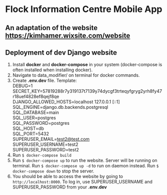 # Flock Information Centre Mobile App

## An adaptation of the website https://kimhamer.wixsite.com/website


## Deployment of dev Django website
1. Install **docker** and **docker-compose** in your system (docker-compose is often installed when installing docker). 
2. Navigate to data_modifier/ on terminal for docker commands.
3. Create **.env.dev** file. Template: <br>
    DEBUG=1<br>
    SECRET_KEY=57819288r7y319137t7139y74dycgf3trteqyfgryg2yrh8fy47r18uef4828ef8qejf8qe<br>
    DJANGO_ALLOWED_HOSTS=localhost 127.0.0.1 [::1]<br>
    SQL_ENGINE=django.db.backends.postgresql<br>
    SQL_DATABASE=main<br>
    SQL_USER=postgres<br>
    SQL_PASSWORD=postgres<br>
    SQL_HOST=db<br>
    SQL_PORT=5432<br>
    SUPERUSER_EMAIL=test2@test.com<br>
    SUPERUSER_USERNAME=test2<br>
    SUPERUSER_PASSWORD=test2<br>
4. Run `$ docker-compose build`
5. Run `$ docker-compose up` to run the website. Server will be running on terminal. Run `$ docker-compose up -d` to run on daemon instead. Run `$ docker-compose down` to stop the server. 
6. You should be able to access the website by going to `http://localhost:8000`. To log in, use SUPERUSER_USERNAME and SUPERUSER_PASSWORD from your **.env.dev**
